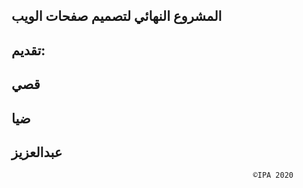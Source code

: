 المشروع النهائي لتصميم صفحات الويب
----------------------------------
تقديم:
----------------------------------
قصي
----------------------------------
ضيا
----------------------------------
عبدالعزيز
----------------------------------


                                                          ©IPA 2020
